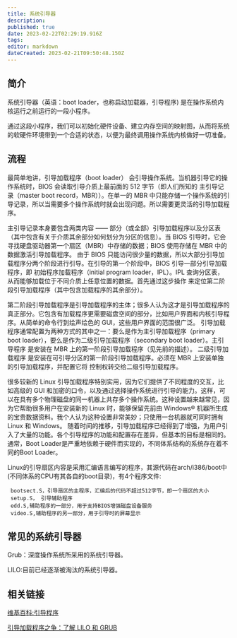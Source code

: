 ```yaml
---
title: 系统引导器
description: 
published: true
date: 2023-02-22T02:29:19.916Z
tags: 
editor: markdown
dateCreated: 2023-02-21T09:50:48.150Z
---
```


## 简介

系统引导器（英语：boot loader，也称启动加载器，引导程序) 是在操作系统内核运行之前运行的一段小程序。

通过这段小程序，我们可以初始化硬件设备、建立内存空间的映射图，从而将系统的软硬件环境带到一个合适的状态，以便为最终调用操作系统内核做好一切准备。

## 流程

最简单地讲，引导加载程序（boot loader） 会引导操作系统。当机器引导它的操作系统时，BIOS 会读取引导介质上最前面的 512 字节（即人们所知的 主引导记录（master boot record，MBR））。在单一的 MBR 中只能存储一个操作系统的引导记录，所以当需要多个操作系统时就会出现问题。所以需要更灵活的引导加载程序。

主引导记录本身要包含两类内容 —— 部分（或全部）引导加载程序以及分区表（其中包含有关于介质其余部分如何划分为分区的信息）。当 BIOS 引导时，它会寻找硬盘驱动器第一个扇区（MBR）中存储的数据；BIOS 使用存储在 MBR 中的数据激活引导加载程序。
由于 BIOS 只能访问很少量的数据，所以大部分引导加载程序分两个阶段进行引导。在引导的第一个阶段中，BIOS 引导一部分引导加载程序，即 初始程序加载程序（initial program loader，IPL）。IPL 查询分区表，从而能够加载位于不同介质上任意位置的数据。首先通过这步操作 来定位第二阶段引导加载程序（其中包含加载程序的其余部分）。

第二阶段引导加载程序是引导加载程序的主体；很多人认为这才是引导加载程序的真正部分。它包含有加载程序更需要磁盘空间的部分，比如用户界面和内核引导程序。从简单的命令行到绘声绘色的 GUI，这些用户界面的范围很广泛。
引导加载程序通常配置为两种方式的其中之一：要么是作为主引导加载程序（primary boot loader），要么是作为二级引导加载程序（secondary boot loader）。主引导程序 是安装在 MBR 上的第一阶段引导加载程序（见先前的描述）。 二级引导加载程序 是安装在可引导分区的第一阶段引导加载程序。必须在 MBR 上安装单独的引导加载程序，并配置它将 控制权转交给二级引导加载程序。

很多较新的 Linux 引导加载程序特别实用，因为它们提供了不同程度的交互，比如高级的 GUI 和加密的口令，以及通过选择操作系统进行引导的能力。这样，可以在具有多个物理磁盘的同一机器上共存多个操作系统。这种设置越来越常见，因为它帮助很多用户在安装新的 Linux 时，能够保留先前由 Windows® 机器所生成的宝贵数据资料。我个人认为这种设置非常美妙；只使用一台机器就可同时拥有 Linux 和 Windows。 随着时间的推移，引导加载程序已经得到了增强，为用户引入了大量的功能。各个引导程序的功能和配置存在差异，但基本的目标是相同的。通常，Boot Loader是严重地依赖于硬件而实现的，不同体系结构的系统存在着不同的Boot Loader。

Linux的引导扇区内容是采用汇编语言编写的程序，其源代码在arch/i386/boot中(不同体系的CPU有其各自的boot目录)，有4个程序文件:

     bootsect.S，引导扇区的主程序，汇编后的代码不超过512字节，即一个扇区的大小
     setup.S， 引导辅助程序
     edd.S,辅助程序的一部分，用于支持BIOS增强磁盘设备服务
     video.S,辅助程序的另一部分，用于引导时的屏幕显示

## 常见的系统引导器

Grub：深度操作系统所采用的系统引导器。

LILO:目前已经逐渐被淘汰的系统引导器。

## 相关链接
[维基百科:引导程序](http://en.wikipedia.org/wiki/Booting#Modern_boot_loaders)

[引导加载程序之争：了解 LILO 和 GRUB](http://www.ibm.com/developerworks/cn/linux/l-bootload.html)
